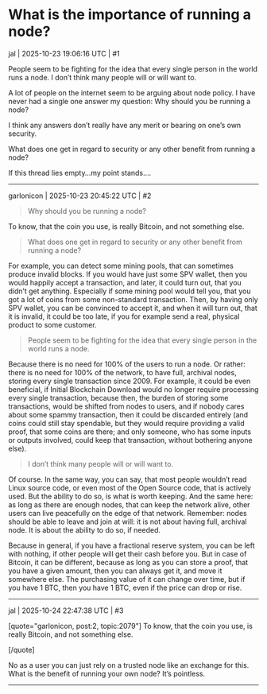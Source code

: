 # What is the importance of running a node?

jal | 2025-10-23 19:06:16 UTC | #1

People seem to be fighting for the idea that every single person in the world runs a node.  I don’t think many people will or will want to.  

A lot of people on the internet seem to be arguing about node policy.  I have never had a single one answer my question:  Why should you be running a node? 

I think any answers don’t really have any merit or bearing on one’s own security.  

What does one get in regard to security or any other benefit from running a node? 

If this thread lies empty…my point stands….

-------------------------

garlonicon | 2025-10-23 20:45:22 UTC | #2

> Why should you be running a node?

To know, that the coin you use, is really Bitcoin, and not something else.

> What does one get in regard to security or any other benefit from running a node?

For example, you can detect some mining pools, that can sometimes produce invalid blocks. If you would have just some SPV wallet, then you would happily accept a transaction, and later, it could turn out, that you didn’t get anything. Especially if some mining pool would tell you, that you got a lot of coins from some non-standard transaction. Then, by having only SPV wallet, you can be convinced to accept it, and when it will turn out, that it is invalid, it could be too late, if you for example send a real, physical product to some customer.

> People seem to be fighting for the idea that every single person in the world runs a node.

Because there is no need for 100% of the users to run a node. Or rather: there is no need for 100% of the network, to have full, archival nodes, storing every single transaction since 2009. For example, it could be even beneficial, if Initial Blockchain Download would no longer require processing every single transaction, because then, the burden of storing some transactions, would be shifted from nodes to users, and if nobody cares about some spammy transaction, then it could be discarded entirely (and coins could still stay spendable, but they would require providing a valid proof, that some coins are there; and only someone, who has some inputs or outputs involved, could keep that transaction, without bothering anyone else).

> I don’t think many people will or will want to.

Of course. In the same way, you can say, that most people wouldn’t read Linux source code, or even most of the Open Source code, that is actively used. But the ability to do so, is what is worth keeping. And the same here: as long as there are enough nodes, that can keep the network alive, other users can live peacefully on the edge of that network. Remember: nodes should be able to leave and join at will: it is not about having full, archival node. It is about the ability to do so, if needed.

Because in general, if you have a fractional reserve system, you can be left with nothing, if other people will get their cash before you. But in case of Bitcoin, it can be different, because as long as you can store a proof, that you have a given amount, then you can always get it, and move it somewhere else. The purchasing value of it can change over time, but if you have 1 BTC, then you have 1 BTC, even if the price can drop or rise.

-------------------------

jal | 2025-10-24 22:47:38 UTC | #3

[quote="garlonicon, post:2, topic:2079"]
To know, that the coin you use, is really Bitcoin, and not something else.

[/quote]

No as a user you can just rely on a trusted node like an exchange for this.  What is the benefit of running your own node? It’s pointless.

-------------------------

